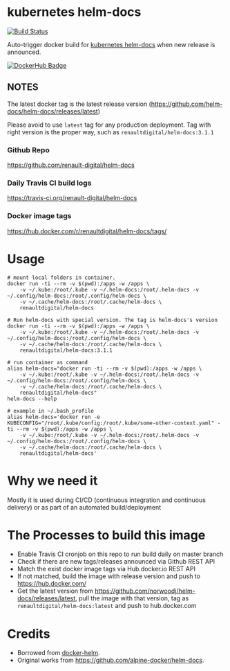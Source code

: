 # kubernetes helm-docs

[![Build Status](https://travis-ci.com/renault-digital/docker-helm-docs.svg?branch=master)](https://travis-ci.com/renault-digital/docker-helm-docs)

Auto-trigger docker build for [kubernetes helm-docs](https://github.com/norwoodj/helm-docs) when new release is announced.

[![DockerHub Badge](http://dockeri.co/image/renaultdigital/helm-docs)](https://hub.docker.com/r/renaultdigital/helm-docs/)

## NOTES

The latest docker tag is the latest release version (https://github.com/helm-docs/helm-docs/releases/latest)

Please avoid to use `latest` tag for any production deployment. Tag with right version is the proper way, such as `renaultdigital/helm-docs:3.1.1`

### Github Repo

https://github.com/renault-digital/helm-docs

### Daily Travis CI build logs

https://travis-ci.org/renault-digital/helm-docs

### Docker image tags

https://hub.docker.com/r/renaultdigital/helm-docs/tags/

# Usage

    # mount local folders in container.
    docker run -ti --rm -v $(pwd):/apps -w /apps \
        -v ~/.kube:/root/.kube -v ~/.helm-docs:/root/.helm-docs -v ~/.config/helm-docs:/root/.config/helm-docs \
        -v ~/.cache/helm-docs:/root/.cache/helm-docs \
        renaultdigital/helm-docs

    # Run helm-docs with special version. The tag is helm-docs's version
    docker run -ti --rm -v $(pwd):/apps -w /apps \
        -v ~/.kube:/root/.kube -v ~/.helm-docs:/root/.helm-docs -v ~/.config/helm-docs:/root/.config/helm-docs \
        -v ~/.cache/helm-docs:/root/.cache/helm-docs \
        renaultdigital/helm-docs:3.1.1

    # run container as command
    alias helm-docs="docker run -ti --rm -v $(pwd):/apps -w /apps \
        -v ~/.kube:/root/.kube -v ~/.helm-docs:/root/.helm-docs -v ~/.config/helm-docs:/root/.config/helm-docs \
        -v ~/.cache/helm-docs:/root/.cache/helm-docs \
        renaultdigital/helm-docs"
    helm-docs --help
    
    # example in ~/.bash_profile
    alias helm-docs='docker run -e KUBECONFIG="/root/.kube/config:/root/.kube/some-other-context.yaml" -ti --rm -v $(pwd):/apps -w /apps \
        -v ~/.kube:/root/.kube -v ~/.helm-docs:/root/.helm-docs -v ~/.config/helm-docs:/root/.config/helm-docs \
        -v ~/.cache/helm-docs:/root/.cache/helm-docs \
        renaultdigital/helm-docs'

# Why we need it

Mostly it is used during CI/CD (continuous integration and continuous delivery) or as part of an automated build/deployment

# The Processes to build this image

* Enable Travis CI cronjob on this repo to run build daily on master branch
* Check if there are new tags/releases announced via Github REST API
* Match the exist docker image tags via Hub.docker.io REST API
* If not matched, build the image with release version and push to https://hub.docker.com/
* Get the latest version from https://github.com/norwoodj/helm-docs/releases/latest, pull the image with that version, tag as `renaultdigital/helm-docs:latest` and push to hub.docker.com

# Credits

- Borrowed from [docker-helm](https://github.com/renault-digital/docker-helm).
- Original works from https://github.com/alpine-docker/helm-docs.
